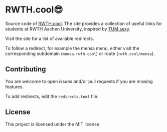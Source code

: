 # RWTH.cool😎

Source code of [RWTH.cool](https://rwth.cool).
The site provides a collection of useful links for students at RWTH Aachen University, inspired by [TUM.sexy](https://tum.sexy).

Visit the site for a list of available redirects.

To follow a redirect, for example the mensa menu, either visit the corresponding subdomain (`mensa.rwth.cool`) or route (`rwth.cool/mensa`).

## Contributing

You are welcome to open issues and/or pull requests if you are missing features.

To add redirects, edit the `redirects.toml` file.

## License

This project is licensed under the MIT license
